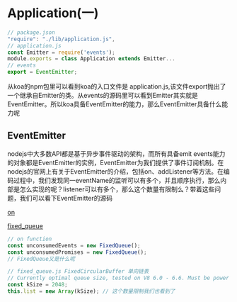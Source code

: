 # Application(一)
```javascript
// package.json
"require": "./lib/application.js",
// application.js
const Emitter = require('events');
module.exports = class Application extends Emitter...
// events
export = EventEmitter;
```
从koa的npm包里可以看到koa的入口文件是 application.js,该文件export抛出了一个继承自Emitter的类。从events的源码里可以看到Emitter其实就是EventEmitter。所以koa具备EventEmitter的能力，那么EventEmitter具备什么能力呢
## EventEmitter
nodejs中大多数API都是基于异步事件驱动的架构，而所有具备emit events能力的对象都是EventEmitter的实例，EventEmitter为我们提供了事件订阅机制。在nodejs的官网上有关于EventEmitter的介绍，包括on、addListener等方法。在编码过程中，我们发现同一eventName的监听可以有多个，并且顺序执行，那么内部是怎么实现的呢？listener可以有多个，那么这个数量有限制么？带着这些问题，我们可以看下EventEmitter的源码
  
[on](https://github.com/nodejs/node/blob/main/lib/events.js)

[fixed_queue](https://github.com/nodejs/node/blob/main/lib/internal/fixed_queue.js)
  
```javascript
// on function
const unconsumedEvents = new FixedQueue();
const unconsumedPromises = new FixedQueue();
// FixedQueue又是什么呢

// fixed_queue.js FixedCircularBuffer 单向链表
// Currently optimal queue size, tested on V8 6.0 - 6.6. Must be power of two.
const kSize = 2048;
this.list = new Array(kSize); // 这个数量限制我们也看到了
```
